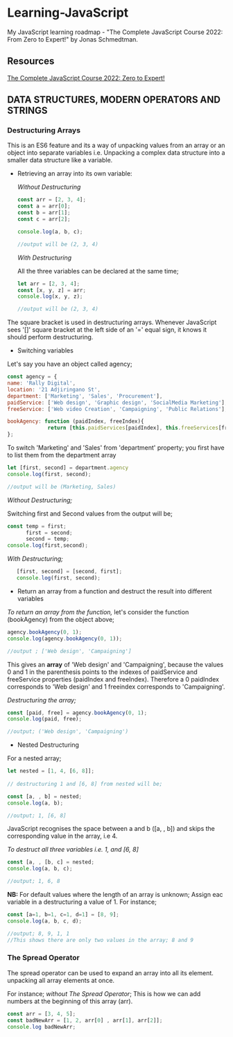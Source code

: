 # Learning-JavaScript
 My JavaScript learning roadmap - "The Complete JavaScript Course 2022: From Zero to Expert!" by Jonas Schmedtman.

## Resources
[The Complete JavaScript Course 2022: Zero to Expert!](https://www.udemy.com/course/the-complete-javascript-course/)

## DATA STRUCTURES, MODERN OPERATORS AND STRINGS

### Destructuring Arrays

This is an ES6 feature and its a way of unpacking values from an array or an object into separate variables i.e. Unpacking a complex data structure into a smaller data structure like a variable.
* Retrieving an array into its own variable:

  *Without Destructuring*
  
  ```javascript
  const arr = [2, 3, 4];
  const a = arr[0];
  const b = arr[1];
  const c = arr[2];
  
  console.log(a, b, c);
  
  //output will be (2, 3, 4)
  ```
  
  *With Destructuring*
  
  All the three variables can be declared at the same time;
  ```javascript
  let arr = [2, 3, 4];
  const [x, y, z] = arr;
  console.log(x, y, z);
  
  //output will be (2, 3, 4)
  ```
The square bracket is used in destructuring arrays. Whenever JavaScript sees '[]' square bracket at the left side of an '=' equal sign, it knows it should perform destructuring.

* Switching variables

Let's say you have an object called agency;
```javascript
const agency = {
name: 'Rally Digital',
location: '21 Adjiringano St',
department: ['Marketing', 'Sales', 'Procurement'],
paidService: ['Web design', 'Graphic design', 'SocialMedia Marketing'],
freeService: ['Web video Creation', 'Campaigning', 'Public Relations'],

bookAgency: function (paidIndex, freeIndex){
             return [this.paidServices[paidIndex], this.freeServices[freeIndex]]
};
```

To switch 'Marketing' and 'Sales' from 'department' property; you first have to list them from the department array
```javascript
let [first, second] = department.agency
console.log(first, second);

//output will be (Marketing, Sales)
```

*Without Destructuring;*

Switching first and Second values from the output will be;
```javascript
const temp = first;
      first = second;
      second = temp;
console.log(first,second);
```

*With Destructuring;*

```javascript
   [first, second] = [second, first];
   console.log(first, second);
```

* Return an array from a function and destruct the result into different variables

*To return an array from the function,* 
let's consider the function (bookAgency) from the object above;

```javascript
agency.bookAgency(0, 1);
console.log(agency.bookAgency(0, 1));

//output ; ['Web design', 'Campaigning']
```
This gives an **array** of 'Web design' and 'Campaigning', because the values 0 and 1 in the parenthesis points to the indexes of paidService and freeService properties (paidIndex and freeIndex). Therefore a 0 paidIndex corresponds to 'Web design' and 1 freeindex corresponds to 'Campaigning'. 

*Destructuring the array;*
```javascript
const [paid, free] = agency.bookAgency(0, 1);
console.log(paid, free);

//output; ('Web design', 'Campaigning')
```

* Nested Destructuring

For a nested array;
```javascript
let nested = [1, 4, [6, 8]];
 
// destructuring 1 and [6, 8] from nested will be;

const [a, , b] = nested;
console.log(a, b);

//output; 1, [6, 8]
```
JavaScript recognises the space between a and b ([a, , b]) and skips the corresponding value in the array, i.e 4.

*To destruct all three variables i.e. 1, and [6, 8]*

```javascript
const [a, , [b, c] = nested;
console.log(a, b, c);

//output; 1, 6, 8
```

**NB:** For default values where the length of an array is unknown;
Assign eac variable in a destructuring a value of 1. For instance;
```javascript
const [a=1, b=1, c=1, d=1] = [8, 9];
console.log(a, b, c, d);

//output; 8, 9, 1, 1
//This shows there are only two values in the array; 8 and 9
```

  
### The Spread Operator

The spread operator can be used to expand an array into all its element. unpacking all array elements at once.

For instance; *without The Spread Operator*; This is how we can add numbers at the beginning of this array (arr).




```javascript
const arr = [3, 4, 5];
const badNewArr = [1, 2, arr[0] , arr[1], arr[2]];
console.log badNewArr;

```



